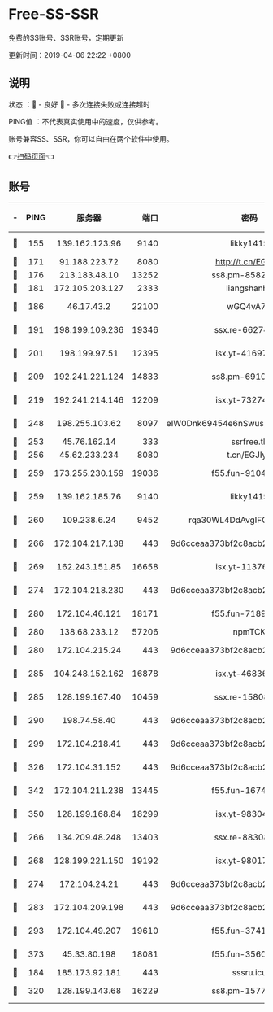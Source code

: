# Free-SS-SSR

免费的SS账号、SSR账号，定期更新

更新时间：2019-04-06 22:22 +0800

## 说明

状态     ：🙂 - 良好 🙁 - 多次连接失败或连接超时

PING值   ：不代表真实使用中的速度，仅供参考。

账号兼容SS、SSR，你可以自由在两个软件中使用。

👉[扫码页面](https://liesauer.github.io/Free-SS-SSR/)👈

## 账号

|-|PING|服务器|端口|密码|加密方式|区域|
|:----:|:----:|:-----:|-----:|:----:|:----:|:----:|
|🙂|155|139.162.123.96|9140|likky1415|aes-256-cfb|JP|
|🙂|171|91.188.223.72|8080|http://t.cn/EGJIyrl|rc4-md5|RU|
|🙂|176|213.183.48.10|13252|ss8.pm-85820863|rc4-md5|RU|
|🙂|181|172.105.203.127|2333|liangshanbo|chacha20|JP|
|🙂|186|46.17.43.2|22100|wGQ4vA7D|aes-256-gcm|RU|
|🙂|191|198.199.109.236|19346|ssx.re-66274137|aes-256-cfb|US|
|🙂|201|198.199.97.51|12395|isx.yt-41697089|aes-256-cfb|US|
|🙂|209|192.241.221.124|14833|ss8.pm-69109154|aes-256-cfb|US|
|🙂|219|192.241.214.146|12209|isx.yt-73274152|aes-256-cfb|US|
|🙂|248|198.255.103.62|8097|eIW0Dnk69454e6nSwuspv9DmS201tQ0D|aes-256-cfb|US|
|🙂|253|45.76.162.14|333|ssrfree.tk|rc4|SG|
|🙂|256|45.62.233.234|8080|t.cn/EGJIyrl|rc4-md5|CA|
|🙂|259|173.255.230.159|19036|f55.fun-91049822|aes-256-cfb|US|
|🙂|259|139.162.185.76|9140|likky1415|aes-256-cfb|DE|
|🙂|260|109.238.6.24|9452|rqa30WL4DdAvgIFG6Fs3znzTa|aes-256-cfb|FR|
|🙂|266|172.104.217.138|443|9d6cceaa373bf2c8acb22e60b6a58be6|aes-256-cfb|US|
|🙂|269|162.243.151.85|16658|isx.yt-11376029|aes-256-cfb|US|
|🙂|274|172.104.218.230|443|9d6cceaa373bf2c8acb22e60b6a58be6|aes-256-cfb|US|
|🙂|280|172.104.46.121|18171|f55.fun-71890851|aes-256-cfb|SG|
|🙂|280|138.68.233.12|57206|npmTCK|rc4-md5|US|
|🙂|280|172.104.215.24|443|9d6cceaa373bf2c8acb22e60b6a58be6|aes-256-cfb|US|
|🙂|285|104.248.152.162|16878|isx.yt-46836343|aes-256-cfb|SG|
|🙂|285|128.199.167.40|10459|ssx.re-15808413|aes-256-cfb|SG|
|🙂|290|198.74.58.40|443|9d6cceaa373bf2c8acb22e60b6a58be6|aes-256-cfb|US|
|🙂|299|172.104.218.41|443|9d6cceaa373bf2c8acb22e60b6a58be6|aes-256-cfb|US|
|🙂|326|172.104.31.152|443|9d6cceaa373bf2c8acb22e60b6a58be6|aes-256-cfb|US|
|🙂|342|172.104.211.238|13445|f55.fun-16745538|aes-256-cfb|US|
|🙂|350|128.199.168.84|18299|isx.yt-98304416|aes-256-cfb|SG|
|🙂|266|134.209.48.248|13403|ssx.re-88308510|aes-256-cfb|US|
|🙂|268|128.199.221.150|19192|isx.yt-98017848|aes-256-cfb|SG|
|🙂|274|172.104.24.21|443|9d6cceaa373bf2c8acb22e60b6a58be6|aes-256-cfb|US|
|🙂|283|172.104.209.198|443|9d6cceaa373bf2c8acb22e60b6a58be6|aes-256-cfb|US|
|🙂|293|172.104.49.207|19610|f55.fun-37419805|aes-256-cfb|SG|
|🙂|373|45.33.80.198|18081|f55.fun-35602530|aes-256-cfb|US|
|🙁|184|185.173.92.181|443|sssru.icu|rc4-md5|RU|
|🙁|320|128.199.143.68|16229|ss8.pm-15775496|aes-256-cfb|SG|
